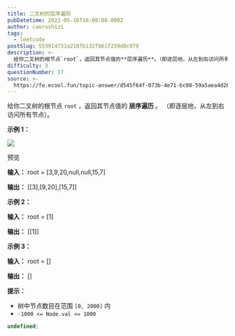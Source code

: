 ```yaml
---
title: 二叉树的层序遍历
pubDatetime: 2022-05-16T16:00:00.000Z
author: caorushizi
tags:
  - leetcode
postSlug: 553914731a218fb132fb61f259d8c979
description: >-
  给你二叉树的根节点`root`，返回其节点值的**层序遍历**。（即逐层地，从左到右访问所有节点）。**示例1：**![](https://pic.rmb.bdstatic.com/bjh/f887a
difficulty: 3
questionNumber: 17
source: >-
  https://fe.ecool.fun/topic-answer/d545f64f-073b-4e71-bc08-59a5aea4d269?orderBy=updateTime&order=desc&tagId=31
---
```


给你二叉树的根节点 `root` ，返回其节点值的 **层序遍历** 。 （即逐层地，从左到右访问所有节点）。

**示例 1：**

![](https://pic.rmb.bdstatic.com/bjh/f887a426462de1984fe2ec643db1051e.png)

预览

**输入：** root = \[3,9,20,null,null,15,7\]

**输出：** \[\[3\],\[9,20\],\[15,7\]\]

**示例 2：**

**输入：** root = \[1\]

**输出：** \[\[1\]\]

**示例 3：**

**输入：** root = \[\]

**输出：** \[\]

**提示：**

- 树中节点数目在范围 `[0, 2000]` 内
- `-1000 <= Node.val <= 1000`

```typescript
undefined;
```
